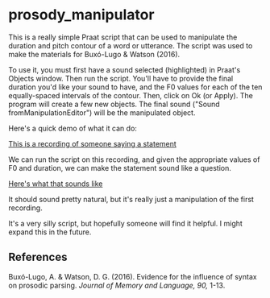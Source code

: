 # prosody_manipulator
This is a really simple Praat script that can be used to manipulate the duration 
and pitch contour of a word or utterance. The script was used to make the materials for Buxó-Lugo & Watson (2016).

To use it, you must first have a sound selected (highlighted) in Praat's Objects window. Then run the script. 
You'll have to provide the final duration you'd like your sound to have, and 
the F0 values for each of the ten equally-spaced intervals of the contour. 
Then, click on Ok (or Apply). The program will create a few new objects. The final sound 
("Sound fromManipulationEditor") will be the manipulated object.

Here's a quick demo of what it can do:

[This is a recording of someone saying a statement](https://soundcloud.com/user-711991169/pre-manipulator-demo/s-T8Js0)

We can run the script on this recording, and given the appropriate values of F0 and duration, we can make the statement sound like a question.

[Here's what that sounds like](https://soundcloud.com/user-711991169/post-manipulator-demo/s-C0d7w)

It should sound pretty natural, but it's really just a manipulation of the first recording.

It's a very silly script, but hopefully someone will find it helpful. I might expand this in the future.

## References
Buxó-Lugo, A. & Watson, D. G. (2016). Evidence for the influence of syntax on prosodic parsing. *Journal of Memory and Language, 90,* 1-13.
